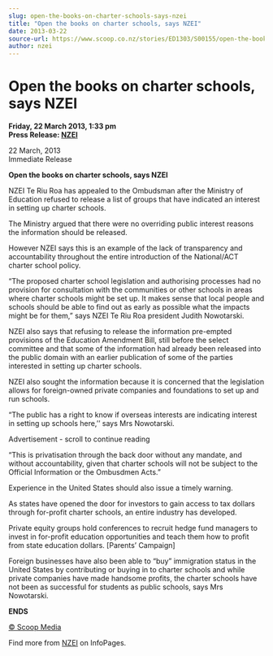 ```yaml
---
slug: open-the-books-on-charter-schools-says-nzei
title: "Open the books on charter schools, says NZEI"
date: 2013-03-22
source-url: https://www.scoop.co.nz/stories/ED1303/S00155/open-the-books-on-charter-schools-says-nzei.htm
author: nzei
---
```

Open the books on charter schools, says NZEI
============================================

**Friday, 22 March 2013, 1:33 pm**  
**Press Release: [NZEI](https://info.scoop.co.nz/NZEI)**

22 March, 2013  
Immediate Release

**Open the books on charter schools, says NZEI**

NZEI Te Riu Roa has appealed to the Ombudsman after the Ministry of Education refused to release a list of groups that have indicated an interest in setting up charter schools.

The Ministry argued that there were no overriding public interest reasons the information should be released.

However NZEI says this is an example of the lack of transparency and accountability throughout the entire introduction of the National/ACT charter school policy.

“The proposed charter school legislation and authorising processes had no provision for consultation with the communities or other schools in areas where charter schools might be set up. It makes sense that local people and schools should be able to find out as early as possible what the impacts might be for them,” says NZEI Te Riu Roa president Judith Nowotarski.

NZEI also says that refusing to release the information pre-empted provisions of the Education Amendment Bill, still before the select committee and that some of the information had already been released into the public domain with an earlier publication of some of the parties interested in setting up charter schools.

NZEI also sought the information because it is concerned that the legislation allows for foreign-owned private companies and foundations to set up and run schools.

“The public has a right to know if overseas interests are indicating interest in setting up schools here,’’ says Mrs Nowotarski.

Advertisement - scroll to continue reading





“This is privatisation through the back door without any mandate, and without accountability, given that charter schools will not be subject to the Official Information or the Ombusdmen Acts.”

Experience in the United States should also issue a timely warning.

As states have opened the door for investors to gain access to tax dollars through for-profit charter schools, an entire industry has developed.

Private equity groups hold conferences to recruit hedge fund managers to invest in for-profit education opportunities and teach them how to profit from state education dollars. \[Parents’ Campaign\]

Foreign businesses have also been able to “buy” immigration status in the United States by contributing or buying in to charter schools and while private companies have made handsome profits, the charter schools have not been as successful for students as public schools, says Mrs Nowotarski.

  
**ENDS**  

[© Scoop Media](http://www.scoop.co.nz/about/terms.html)

Find more from [NZEI](https://info.scoop.co.nz/NZEI) on InfoPages.